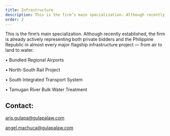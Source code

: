 ```yaml
---
title: Infrastructure
description: This is the firm’s main specialization. Although recently established...
order: 2
---
```


This is the firm’s main specialization. Although recently established, the firm is already actively representing both private bidders and the Philippine Republic in almost every major flagship infrastructure project — from air to land to water.

• Bundled Regional Airports

• North-South Rail Project

• South Integrated Transport System

• Tamugan River Bulk Water Treatment

## Contact:

aris.gulapa@gulapalaw.com

angel.machuca@gulapalaw.com
